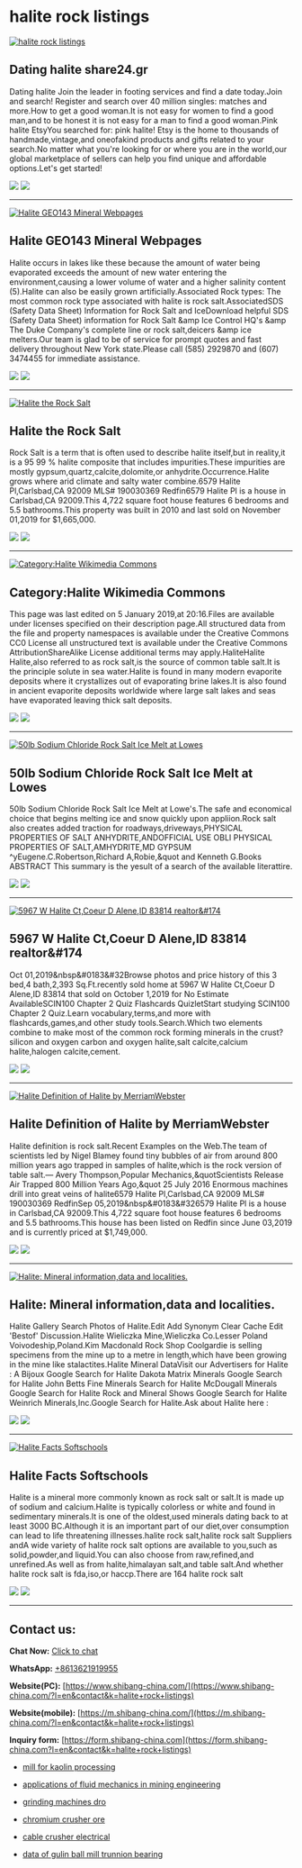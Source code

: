 # halite rock listings

<a href="https://swt.shibang-china.com/?l=en&img&k=halite+rock+listings" target="_blank">![halite rock listings](http://static.shibang-china.com/all-800x300/168.jpg)</a>

## Dating halite share24.gr
Dating halite Join the leader in footing services and find a date today.Join and search! Register and search over 40 million singles: matches and more.How to get a good woman.It is not easy for women to find a good man,and to be honest it is not easy for a man to find a good woman.Pink halite EtsyYou searched for: pink halite! Etsy is the home to thousands of handmade,vintage,and oneofakind products and gifts related to your search.No matter what you're looking for or where you are in the world,our global marketplace of sellers can help you find unique and affordable options.Let's get started!


<a href="https://whatsapp.shibangsoft.com/WhatsApp.php" target="_blank" title="WhatsApp">![](http://static.shibang-china.com/icon/whatsapp.png)</a> <a href="https://swt.shibang-china.com/?l=en&icon&k=halite+rock+listings" target="_blank">![](http://static.shibang-china.com/icon/chat-en.png)</a>

---

<a href="https://swt.shibang-china.com/?l=en&img&k=halite+rock+listings" target="_blank">![Halite GEO143 Mineral Webpages](http://static.shibang-china.com/all-800x300/405.jpg)</a>

## Halite GEO143 Mineral Webpages
Halite occurs in lakes like these because the amount of water being evaporated exceeds the amount of new water entering the environment,causing a lower volume of water and a higher salinity content (5).Halite can also be easily grown artificially.Associated Rock types: The most common rock type associated with halite is rock salt.AssociatedSDS (Safety Data Sheet) Information for Rock Salt and IceDownload helpful SDS (Safety Data Sheet) information for Rock Salt &amp Ice Control HQ's &amp The Duke Company's complete line or rock salt,deicers &amp ice melters.Our team is glad to be of service for prompt quotes and fast delivery throughout New York state.Please call (585) 2929870 and (607) 3474455 for immediate assistance.


<a href="https://whatsapp.shibangsoft.com/WhatsApp.php" target="_blank" title="WhatsApp">![](http://static.shibang-china.com/icon/whatsapp.png)</a> <a href="https://swt.shibang-china.com/?l=en&icon&k=halite+rock+listings" target="_blank">![](http://static.shibang-china.com/icon/chat-en.png)</a>

---

<a href="https://swt.shibang-china.com/?l=en&img&k=halite+rock+listings" target="_blank">![Halite the Rock Salt](http://static.shibang-china.com/all-800x300/382.jpg)</a>

## Halite the Rock Salt
Rock Salt is a term that is often used to describe halite itself,but in reality,it is a 95 99 % halite composite that includes impurities.These impurities are mostly gypsum,quartz,calcite,dolomite,or anhydrite.Occurrence.Halite grows where arid climate and salty water combine.6579 Halite Pl,Carlsbad,CA 92009 MLS# 190030369 Redfin6579 Halite Pl is a house in Carlsbad,CA 92009.This 4,722 square foot house features 6 bedrooms and 5.5 bathrooms.This property was built in 2010 and last sold on November 01,2019 for $1,665,000.


<a href="https://whatsapp.shibangsoft.com/WhatsApp.php" target="_blank" title="WhatsApp">![](http://static.shibang-china.com/icon/whatsapp.png)</a> <a href="https://swt.shibang-china.com/?l=en&icon&k=halite+rock+listings" target="_blank">![](http://static.shibang-china.com/icon/chat-en.png)</a>

---

<a href="https://swt.shibang-china.com/?l=en&img&k=halite+rock+listings" target="_blank">![Category:Halite Wikimedia Commons](http://static.shibang-china.com/all-800x300/853.jpg)</a>

## Category:Halite Wikimedia Commons
This page was last edited on 5 January 2019,at 20:16.Files are available under licenses specified on their description page.All structured data from the file and property namespaces is available under the Creative Commons CC0 License all unstructured text is available under the Creative Commons AttributionShareAlike License additional terms may apply.HaliteHalite Halite,also referred to as rock salt,is the source of common table salt.It is the principle solute in sea water.Halite is found in many modern evaporite deposits where it crystallizes out of evaporating brine lakes.It is also found in ancient evaporite deposits worldwide where large salt lakes and seas have evaporated leaving thick salt deposits.


<a href="https://whatsapp.shibangsoft.com/WhatsApp.php" target="_blank" title="WhatsApp">![](http://static.shibang-china.com/icon/whatsapp.png)</a> <a href="https://swt.shibang-china.com/?l=en&icon&k=halite+rock+listings" target="_blank">![](http://static.shibang-china.com/icon/chat-en.png)</a>

---

<a href="https://swt.shibang-china.com/?l=en&img&k=halite+rock+listings" target="_blank">![50lb Sodium Chloride Rock Salt Ice Melt at Lowes](http://static.shibang-china.com/all-800x300/359.jpg)</a>

## 50lb Sodium Chloride Rock Salt Ice Melt at Lowes
50lb Sodium Chloride Rock Salt Ice Melt at Lowe's.The safe and economical choice that begins melting ice and snow quickly upon appliion.Rock salt also creates added traction for roadways,driveways,PHYSICAL PROPERTIES OF SALT ANHYDRITE,ANDOFFICIAL USE OBLI PHYSICAL PROPERTIES OF SALT,AMHYDRITE,MD GYPSUM ^yEugene.C.Robertson,Richard A,Robie,&quot and Kenneth G.Books ABSTRACT This summary is the yesult of a search of the available literattire.


<a href="https://whatsapp.shibangsoft.com/WhatsApp.php" target="_blank" title="WhatsApp">![](http://static.shibang-china.com/icon/whatsapp.png)</a> <a href="https://swt.shibang-china.com/?l=en&icon&k=halite+rock+listings" target="_blank">![](http://static.shibang-china.com/icon/chat-en.png)</a>

---

<a href="https://swt.shibang-china.com/?l=en&img&k=halite+rock+listings" target="_blank">![5967 W Halite Ct,Coeur D Alene,ID 83814 realtor&#174](http://static.shibang-china.com/all-800x300/1315.jpg)</a>

## 5967 W Halite Ct,Coeur D Alene,ID 83814 realtor&#174
Oct 01,2019&nbsp&#0183&#32Browse photos and price history of this 3 bed,4 bath,2,393 Sq.Ft.recently sold home at 5967 W Halite Ct,Coeur D Alene,ID 83814 that sold on October 1,2019 for No Estimate AvailableSCIN100 Chapter 2 Quiz Flashcards QuizletStart studying SCIN100 Chapter 2 Quiz.Learn vocabulary,terms,and more with flashcards,games,and other study tools.Search.Which two elements combine to make most of the common rock forming minerals in the crust? silicon and oxygen carbon and oxygen halite,salt calcite,calcium halite,halogen calcite,cement.


<a href="https://whatsapp.shibangsoft.com/WhatsApp.php" target="_blank" title="WhatsApp">![](http://static.shibang-china.com/icon/whatsapp.png)</a> <a href="https://swt.shibang-china.com/?l=en&icon&k=halite+rock+listings" target="_blank">![](http://static.shibang-china.com/icon/chat-en.png)</a>

---

<a href="https://swt.shibang-china.com/?l=en&img&k=halite+rock+listings" target="_blank">![Halite Definition of Halite by MerriamWebster](http://static.shibang-china.com/all-800x300/990.jpg)</a>

## Halite Definition of Halite by MerriamWebster
Halite definition is rock salt.Recent Examples on the Web.The team of scientists led by Nigel Blamey found tiny bubbles of air from around 800 million years ago trapped in samples of halite,which is the rock version of table salt.— Avery Thompson,Popular Mechanics,&quotScientists Release Air Trapped 800 Million Years Ago,&quot 25 July 2016 Enormous machines drill into great veins of halite6579 Halite Pl,Carlsbad,CA 92009 MLS# 190030369 RedfinSep 05,2019&nbsp&#0183&#326579 Halite Pl is a house in Carlsbad,CA 92009.This 4,722 square foot house features 6 bedrooms and 5.5 bathrooms.This house has been listed on Redfin since June 03,2019 and is currently priced at $1,749,000.


<a href="https://whatsapp.shibangsoft.com/WhatsApp.php" target="_blank" title="WhatsApp">![](http://static.shibang-china.com/icon/whatsapp.png)</a> <a href="https://swt.shibang-china.com/?l=en&icon&k=halite+rock+listings" target="_blank">![](http://static.shibang-china.com/icon/chat-en.png)</a>

---

<a href="https://swt.shibang-china.com/?l=en&img&k=halite+rock+listings" target="_blank">![Halite: Mineral information,data and localities.](http://static.shibang-china.com/all-800x300/257.jpg)</a>

## Halite: Mineral information,data and localities.
Halite Gallery Search Photos of Halite.Edit Add Synonym Clear Cache Edit 'Bestof' Discussion.Halite Wieliczka Mine,Wieliczka Co.Lesser Poland Voivodeship,Poland.Kim Macdonald Rock Shop Coolgardie is selling specimens from the mine up to a metre in length,which have been growing in the mine like stalactites.Halite Mineral DataVisit our Advertisers for Halite : A Bijoux Google Search for Halite Dakota Matrix Minerals Google Search for Halite John Betts Fine Minerals Search for Halite McDougall Minerals Google Search for Halite Rock and Mineral Shows Google Search for Halite Weinrich Minerals,Inc.Google Search for Halite.Ask about Halite here :


<a href="https://whatsapp.shibangsoft.com/WhatsApp.php" target="_blank" title="WhatsApp">![](http://static.shibang-china.com/icon/whatsapp.png)</a> <a href="https://swt.shibang-china.com/?l=en&icon&k=halite+rock+listings" target="_blank">![](http://static.shibang-china.com/icon/chat-en.png)</a>

---

<a href="https://swt.shibang-china.com/?l=en&img&k=halite+rock+listings" target="_blank">![Halite Facts Softschools](http://static.shibang-china.com/all-800x300/995.jpg)</a>

## Halite Facts Softschools
Halite is a mineral more commonly known as rock salt or salt.It is made up of sodium and calcium.Halite is typically colorless or white and found in sedimentary minerals.It is one of the oldest,used minerals dating back to at least 3000 BC.Although it is an important part of our diet,over consumption can lead to life threatening illnesses.halite rock salt,halite rock salt Suppliers andA wide variety of halite rock salt options are available to you,such as solid,powder,and liquid.You can also choose from raw,refined,and unrefined.As well as from halite,himalayan salt,and table salt.And whether halite rock salt is fda,iso,or haccp.There are 164 halite rock salt


<a href="https://whatsapp.shibangsoft.com/WhatsApp.php" target="_blank" title="WhatsApp">![](http://static.shibang-china.com/icon/whatsapp.png)</a> <a href="https://swt.shibang-china.com/?l=en&icon&k=halite+rock+listings" target="_blank">![](http://static.shibang-china.com/icon/chat-en.png)</a>

---
## Contact us:

**Chat Now:** [Click to chat](https://swt.shibang-china.com?l=en&contact&k=halite+rock+listings)

**WhatsApp:**  [+8613621919955](https://whatsapp.shibangsoft.com/WhatsApp.php)

**Website(PC):** [https://www.shibang-china.com/](https://www.shibang-china.com/?l=en&contact&k=halite+rock+listings)

**Website(mobile):** [https://m.shibang-china.com/](https://m.shibang-china.com/?l=en&contact&k=halite+rock+listings)

**Inquiry form:** [https://form.shibang-china.com](https://form.shibang-china.com?l=en&contact&k=halite+rock+listings)

* [mill for kaolin processing](../118/mill%20for%20kaolin%20processing.md)

* [applications of fluid mechanics in mining engineering](../115/applications%20of%20fluid%20mechanics%20in%20mining%20engineering.md)

* [grinding machines dro](../118/grinding%20machines%20dro.md)

* [chromium crusher ore](../124/chromium%20crusher%20ore.md)

* [cable crusher electrical](../114/cable%20crusher%20electrical.md)

* [data of gulin ball mill trunnion bearing](../116/data%20of%20gulin%20ball%20mill%20trunnion%20bearing.md)